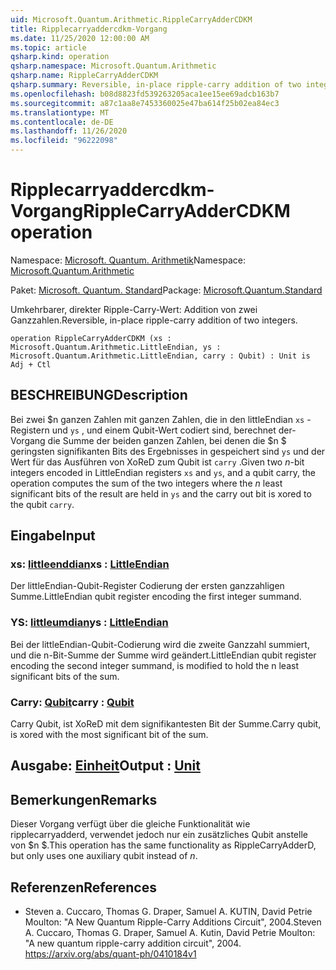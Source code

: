 ```yaml
---
uid: Microsoft.Quantum.Arithmetic.RippleCarryAdderCDKM
title: Ripplecarryaddercdkm-Vorgang
ms.date: 11/25/2020 12:00:00 AM
ms.topic: article
qsharp.kind: operation
qsharp.namespace: Microsoft.Quantum.Arithmetic
qsharp.name: RippleCarryAdderCDKM
qsharp.summary: Reversible, in-place ripple-carry addition of two integers.
ms.openlocfilehash: b08d8823fd539263205aca1ee15ee69adcb163b7
ms.sourcegitcommit: a87c1aa8e7453360025e47ba614f25b02ea84ec3
ms.translationtype: MT
ms.contentlocale: de-DE
ms.lasthandoff: 11/26/2020
ms.locfileid: "96222098"
---
```

# <a name="ripplecarryaddercdkm-operation"></a><span data-ttu-id="90528-102">Ripplecarryaddercdkm-Vorgang</span><span class="sxs-lookup"><span data-stu-id="90528-102">RippleCarryAdderCDKM operation</span></span>

<span data-ttu-id="90528-103">Namespace: [Microsoft. Quantum. Arithmetik](xref:Microsoft.Quantum.Arithmetic)</span><span class="sxs-lookup"><span data-stu-id="90528-103">Namespace: [Microsoft.Quantum.Arithmetic](xref:Microsoft.Quantum.Arithmetic)</span></span>

<span data-ttu-id="90528-104">Paket: [Microsoft. Quantum. Standard](https://nuget.org/packages/Microsoft.Quantum.Standard)</span><span class="sxs-lookup"><span data-stu-id="90528-104">Package: [Microsoft.Quantum.Standard](https://nuget.org/packages/Microsoft.Quantum.Standard)</span></span>


<span data-ttu-id="90528-105">Umkehrbarer, direkter Ripple-Carry-Wert: Addition von zwei Ganzzahlen.</span><span class="sxs-lookup"><span data-stu-id="90528-105">Reversible, in-place ripple-carry addition of two integers.</span></span>

```qsharp
operation RippleCarryAdderCDKM (xs : Microsoft.Quantum.Arithmetic.LittleEndian, ys : Microsoft.Quantum.Arithmetic.LittleEndian, carry : Qubit) : Unit is Adj + Ctl
```


## <a name="description"></a><span data-ttu-id="90528-106">BESCHREIBUNG</span><span class="sxs-lookup"><span data-stu-id="90528-106">Description</span></span>

<span data-ttu-id="90528-107">Bei zwei $n ganzen Zahlen mit ganzen Zahlen, die in den littleEndian `xs` -Registern und `ys` , und einem Qubit-Wert codiert sind, berechnet der-Vorgang die Summe der beiden ganzen Zahlen, bei denen die $n $ geringsten signifikanten Bits des Ergebnisses in gespeichert sind `ys` und der Wert für das Ausführen von XoReD zum Qubit ist `carry` .</span><span class="sxs-lookup"><span data-stu-id="90528-107">Given two $n$-bit integers encoded in LittleEndian registers `xs` and `ys`, and a qubit carry, the operation computes the sum of the two integers where the $n$ least significant bits of the result are held in `ys` and the carry out bit is xored to the qubit `carry`.</span></span>

## <a name="input"></a><span data-ttu-id="90528-108">Eingabe</span><span class="sxs-lookup"><span data-stu-id="90528-108">Input</span></span>

### <a name="xs--littleendian"></a><span data-ttu-id="90528-109">xs: [littleenddian](xref:Microsoft.Quantum.Arithmetic.LittleEndian)</span><span class="sxs-lookup"><span data-stu-id="90528-109">xs : [LittleEndian](xref:Microsoft.Quantum.Arithmetic.LittleEndian)</span></span>

<span data-ttu-id="90528-110">Der littleEndian-Qubit-Register Codierung der ersten ganzzahligen Summe.</span><span class="sxs-lookup"><span data-stu-id="90528-110">LittleEndian qubit register encoding the first integer summand.</span></span>


### <a name="ys--littleendian"></a><span data-ttu-id="90528-111">YS: [littleumdian](xref:Microsoft.Quantum.Arithmetic.LittleEndian)</span><span class="sxs-lookup"><span data-stu-id="90528-111">ys : [LittleEndian](xref:Microsoft.Quantum.Arithmetic.LittleEndian)</span></span>

<span data-ttu-id="90528-112">Bei der littleEndian-Qubit-Codierung wird die zweite Ganzzahl summiert, und die n-Bit-Summe der Summe wird geändert.</span><span class="sxs-lookup"><span data-stu-id="90528-112">LittleEndian qubit register encoding the second integer summand, is modified to hold the n least significant bits of the sum.</span></span>


### <a name="carry--qubit"></a><span data-ttu-id="90528-113">Carry: [Qubit](xref:microsoft.quantum.lang-ref.qubit)</span><span class="sxs-lookup"><span data-stu-id="90528-113">carry : [Qubit](xref:microsoft.quantum.lang-ref.qubit)</span></span>

<span data-ttu-id="90528-114">Carry Qubit, ist XoReD mit dem signifikantesten Bit der Summe.</span><span class="sxs-lookup"><span data-stu-id="90528-114">Carry qubit, is xored with the most significant bit of the sum.</span></span>



## <a name="output--unit"></a><span data-ttu-id="90528-115">Ausgabe: [Einheit](xref:microsoft.quantum.lang-ref.unit)</span><span class="sxs-lookup"><span data-stu-id="90528-115">Output : [Unit](xref:microsoft.quantum.lang-ref.unit)</span></span>



## <a name="remarks"></a><span data-ttu-id="90528-116">Bemerkungen</span><span class="sxs-lookup"><span data-stu-id="90528-116">Remarks</span></span>

<span data-ttu-id="90528-117">Dieser Vorgang verfügt über die gleiche Funktionalität wie ripplecarryadderd, verwendet jedoch nur ein zusätzliches Qubit anstelle von $n $.</span><span class="sxs-lookup"><span data-stu-id="90528-117">This operation has the same functionality as RippleCarryAdderD, but only uses one auxiliary qubit instead of $n$.</span></span>

## <a name="references"></a><span data-ttu-id="90528-118">Referenzen</span><span class="sxs-lookup"><span data-stu-id="90528-118">References</span></span>

- <span data-ttu-id="90528-119">Steven a. Cuccaro, Thomas G. Draper, Samuel A. KUTIN, David Petrie Moulton: "A New Quantum Ripple-Carry Additions Circuit", 2004.</span><span class="sxs-lookup"><span data-stu-id="90528-119">Steven A. Cuccaro, Thomas G. Draper, Samuel A. Kutin, David Petrie Moulton: "A new quantum ripple-carry addition circuit", 2004.</span></span>
  https://arxiv.org/abs/quant-ph/0410184v1